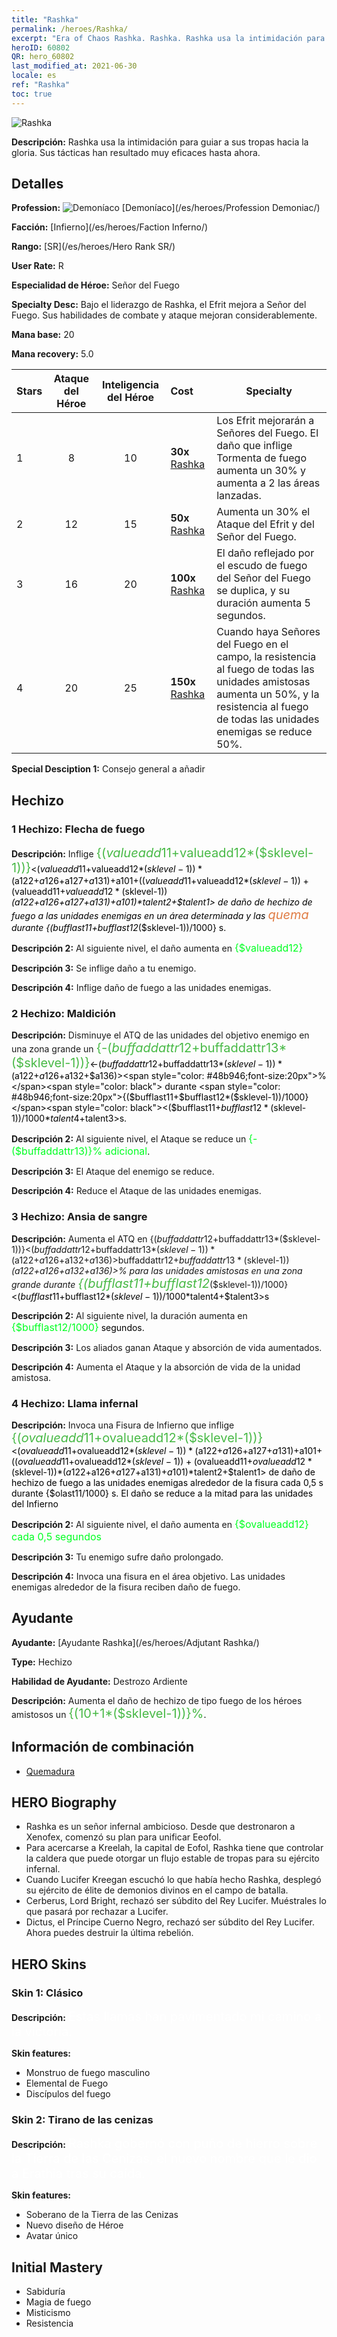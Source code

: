 ```yaml
---
title: "Rashka"
permalink: /heroes/Rashka/
excerpt: "Era of Chaos Rashka. Rashka. Rashka usa la intimidación para guiar a sus tropas hacia la gloria. Sus tácticas han resultado muy eficaces hasta ahora."
heroID: 60802
QR: hero_60802
last_modified_at: 2021-06-30
locale: es
ref: "Rashka"
toc: true
---
```

  ![Rashka](/images/h/h_Rashka.jpg)

 **Descripción:** Rashka usa la intimidación para guiar a sus tropas hacia la gloria. Sus tácticas han resultado muy eficaces hasta ahora.
## Detalles
 **Profession:** ![Demoníaco](/images/h/h_prof_9.png)  [Demoníaco](/es/heroes/Profession Demoniac/)

 **Facción:** [Infierno](/es/heroes/Faction Inferno/)

 **Rango:** [SR](/es/heroes/Hero Rank SR/)

 **User Rate:** R

 **Especialidad de Héroe:** Señor del Fuego

 **Specialty Desc:** Bajo el liderazgo de Rashka, el Efrit mejora a Señor del Fuego. Sus habilidades de combate y ataque mejoran considerablemente.

 **Mana base:** 20

 **Mana recovery:** 5.0


  | Stars | Ataque del Héroe | Inteligencia del Héroe | Cost |     Specialty     |
  |---------|:---------------:|:---------------:|:--|--------------------|
  |    1    | 8 | 10 | **30x** [Rashka](/ItemsES/her_384/) | Los Efrit mejorarán a Señores del Fuego. El daño que inflige Tormenta de fuego aumenta un 30% y aumenta a 2 las áreas lanzadas. |
  |    2    | 12 | 15 | **50x** [Rashka](/ItemsES/her_384/) | Aumenta un 30% el Ataque del Efrit y del Señor del Fuego. |
  |    3    | 16 | 20 | **100x** [Rashka](/ItemsES/her_384/) | El daño reflejado por el escudo de fuego del Señor del Fuego se duplica, y su duración aumenta 5 segundos. |
  |    4    | 20 | 25 | **150x** [Rashka](/ItemsES/her_384/) | Cuando haya Señores del Fuego en el campo, la resistencia al fuego de todas las unidades amistosas aumenta un 50%, y la resistencia al fuego de todas las unidades enemigas se reduce 50%. |

 **Special Desciption 1:** Consejo general a añadir

## Hechizo
### 1 Hechizo: Flecha de fuego
 **Descripción:** Inflige <span style="color: #48b946;font-size:20px">{($valueadd11+$valueadd12*($sklevel-1))}</span><span style="color: black"><($valueadd11+$valueadd12*($sklevel-1))*($a122+$a126+$a127+$a131)+$a101+(($valueadd11+$valueadd12*($sklevel-1))+($valueadd11+$valueadd12*($sklevel-1))*($a122+$a126+$a127+$a131)+$a101)*$talent2+$talent1> de daño de hechizo de fuego a las unidades enemigas en un área determinada y las <span style="color: #e07c44;font-size:20px">quema</span><span style="color: black"> durante {($bufflast11+$bufflast12*($sklevel-1))/1000} s.

 **Descripción 2:** Al siguiente nivel, el daño aumenta en <span style="color: #00ff22;font-size:16px">{$valueadd12}</span><span style="color: black">

 **Descripción 3:** Se inflige daño a tu enemigo.

 **Descripción 4:** Inflige daño de fuego a las unidades enemigas.

### 2 Hechizo: Maldición
 **Descripción:** Disminuye el ATQ de las unidades del objetivo enemigo en una zona grande un <span style="color: #48b946;font-size:20px">{-($buffaddattr12+$buffaddattr13*($sklevel-1))}</span><span style="color: black"><-($buffaddattr12+$buffaddattr13*($sklevel-1))*($a122+$a126+$a132+$a136)><span style="color: #48b946;font-size:20px">%</span><span style="color: black"> durante <span style="color: #48b946;font-size:20px">{($bufflast11+$bufflast12*($sklevel-1))/1000}</span><span style="color: black"><($bufflast11+$bufflast12*($sklevel-1))/1000*$talent4+$talent3>s.

 **Descripción 2:** Al siguiente nivel, el Ataque se reduce un <span style="color: #00ff22;font-size:16px">{-($buffaddattr13)}% adicional</span><span style="color: black">.

 **Descripción 3:** El Ataque del enemigo se reduce.

 **Descripción 4:** Reduce el Ataque de las unidades enemigas.

### 3 Hechizo: Ansia de sangre
 **Descripción:** Aumenta el ATQ en {($buffaddattr12+$buffaddattr13*($sklevel-1))}<($buffaddattr12+$buffaddattr13*($sklevel-1))*($a122+$a126+$a132+$a136)>% y la absorción de vida en {($buffaddattr22+$buffaddattr23*($sklevel-1))}<($buffaddattr12+$buffaddattr13*($sklevel-1))*($a122+$a126+$a132+$a136)>% para las unidades amistosas en una zona grande durante <span style="color: #48b946;font-size:20px">{($bufflast11+$bufflast12*($sklevel-1))/1000}</span><span style="color: black"><($bufflast11+$bufflast12*($sklevel-1))/1000*$talent4+$talent3>s

 **Descripción 2:** Al siguiente nivel, la duración aumenta en <span style="color: #00ff22;font-size:16px">{$bufflast12/1000}</span><span style="color: black"> segundos.

 **Descripción 3:** Los aliados ganan Ataque y absorción de vida aumentados.

 **Descripción 4:** Aumenta el Ataque y la absorción de vida de la unidad amistosa.

### 4 Hechizo: Llama infernal
 **Descripción:** Invoca una Fisura de Infierno que inflige <span style="color: #48b946;font-size:20px">{($ovalueadd11+$ovalueadd12*($sklevel-1))}</span><span style="color: black"><($ovalueadd11+$ovalueadd12*($sklevel-1))*($a122+$a126+$a127+$a131)+$a101+(($ovalueadd11+$ovalueadd12*($sklevel-1))+($ovalueadd11+$ovalueadd12*($sklevel-1))*($a122+$a126+$a127+$a131)+$a101)*$talent2+$talent1> de daño de hechizo de fuego a las unidades enemigas alrededor de la fisura cada 0,5 s durante {$olast11/1000} s. El daño se reduce a la mitad para las unidades del Infierno

 **Descripción 2:** Al siguiente nivel, el daño aumenta en <span style="color: #00ff22;font-size:16px">{$ovalueadd12} cada 0,5 segundos</span><span style="color: black">

 **Descripción 3:** Tu enemigo sufre daño prolongado.

 **Descripción 4:** Invoca una fisura en el área objetivo. Las unidades enemigas alrededor de la fisura reciben daño de fuego.


## Ayudante

 **Ayudante:**  [Ayudante Rashka](/es/heroes/Adjutant Rashka/) 

 **Type:**  Hechizo 

 **Habilidad de Ayudante:**  Destrozo Ardiente 

 **Descripción:** Aumenta el daño de hechizo de tipo fuego de los héroes amistosos un <span style="color: #48b946;font-size:20px">{(10+1*($sklevel-1))}%</span><span style="color: black">.

## Información de combinación

* [Quemadura](/es/combination/Quemadura/) 

## HERO Biography
   - Rashka es un señor infernal ambicioso. Desde que destronaron a Xenofex, comenzó su plan para unificar Eeofol.
   - Para acercarse a Kreelah, la capital de Eofol, Rashka tiene que controlar la caldera que puede otorgar un flujo estable de tropas para su ejército infernal.
   - Cuando Lucifer Kreegan escuchó lo que había hecho Rashka, desplegó su ejército de élite de demonios divinos en el campo de batalla.
   - Cerberus, Lord Bright, rechazó ser súbdito del Rey Lucifer. Muéstrales lo que pasará por rechazar a Lucifer.
   - Dictus, el Príncipe Cuerno Negro, rechazó ser súbdito del Rey Lucifer. Ahora puedes destruir la última rebelión.

## HERO Skins
### Skin 1: **Clásico**

 **Descripción:** <span style="color: #ffffff;font-size:20px">Estas llamas han pavimentado mi camino a la victoria. </span>

 **Skin features:** 

   - Monstruo de fuego masculino
   - Elemental de Fuego
   - Discípulos del fuego

### Skin 2: **Tirano de las cenizas**

 **Descripción:** <span style="color: #ffffff;font-size:20px">Rashka gobernó con puño de hierro sobre la Tierra de las Cenizas, el nuevo nombre que le dio a Erathia tras su caída. </span>

 **Skin features:** 

   - Soberano de la Tierra de las Cenizas
   - Nuevo diseño de Héroe
   - Avatar único


## Initial Mastery
   - Sabiduría
   - Magia de fuego
   - Misticismo
   - Resistencia
